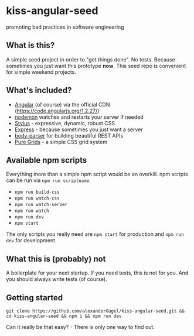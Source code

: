 # kiss-angular-seed
promoting bad practices in software engineering

## What is this?

A simple seed project in order to "get things done". No tests. Because sometimes
you just want this prototype **now**.
This seed repo is convenient for simple weekend projects.

## What's included?

* [Angular](https://angularjs.org/) (of course) via the official CDN (https://code.angularjs.org/1.2.27/)
* [nodemon](http://nodemon.io/) watches and restarts your server if needed
* [Stylus](http://learnboost.github.io/stylus/) - expressive, dynamic, robust CSS
* [Express](http://expressjs.com/) - because sometimes you just want a server
* [body-parser](https://github.com/expressjs/body-parser) for building beautiful REST APIs
* [Pure Grids](http://purecss.io/grids/) - a simple CSS grid system

## Available npm scripts

Everything more than a simple npm script would be an overkill.
npm scripts can be run via `npm run scriptname`.

* `npm run build-css`
* `npm run watch-css`
* `npm run watch-server`
* `npm run watch`
* `npm run dev`
* `npm start`

The only scripts you really need are `npm start` for production and `npm run dev`
for development.

## What this is (probably) not

A boilerplate for your next startup. If you need tests, this is not for you. And
you should always write tests (of course).

## Getting started

`git clone https://github.com/alexanderGugel/kiss-angular-seed.git && cd kiss-angular-seed && npm i && npm run dev`

Can it really be that easy? - There is only one way to find out.
